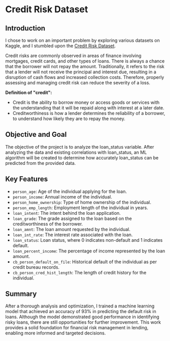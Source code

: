 # Credit Risk Dataset

## Introduction

I chose to work on an important problem by exploring various datasets on Kaggle, and I stumbled upon the [Credit Risk Dataset](https://www.kaggle.com/datasets/laotse/credit-risk-dataset).

Credit risks are commonly observed in areas of finance involving mortgages, credit cards, and other types of loans. There is always a chance that the borrower will not repay the amount. Traditionally, it refers to the risk that a lender will not receive the principal and interest due, resulting in a disruption of cash flows and increased collection costs. Therefore, properly assessing and managing credit risk can reduce the severity of a loss.

**Definition of "credit":**

- Credit is the ability to borrow money or access goods or services with the understanding that it will be repaid along with interest at a later date.
- Creditworthiness is how a lender determines the reliability of a borrower, to understand how likely they are to repay the money.

## Objective and Goal

The objective of the project is to analyze the loan_status variable. After analyzing the data and existing correlations with loan_status, an ML algorithm will be created to determine how accurately loan_status can be predicted from the provided data.

## Key Features

- `person_age`: Age of the individual applying for the loan.
- `person_income`: Annual income of the individual.
- `person_home_ownership`: Type of home ownership of the individual.
- `person_emp_length`: Employment length of the individual in years.
- `loan_intent`: The intent behind the loan application.
- `loan_grade`: The grade assigned to the loan based on the creditworthiness of the borrower.
- `loan_amnt`: The loan amount requested by the individual.
- `loan_int_rate`: The interest rate associated with the loan.
- `loan_status`: Loan status, where 0 indicates non-default and 1 indicates default.
- `loan_percent_income`: The percentage of income represented by the loan amount.
- `cb_person_default_on_file`: Historical default of the individual as per credit bureau records.
- `cb_person_cred_hist_length`: The length of credit history for the individual.

## Summary

After a thorough analysis and optimization, I trained a machine learning model that achieved an accuracy of 93% in predicting the default risk in loans. Although the model demonstrated good performance in identifying risky loans, there are still opportunities for further improvement. This work provides a solid foundation for financial risk management in lending, enabling more informed and targeted decisions.
